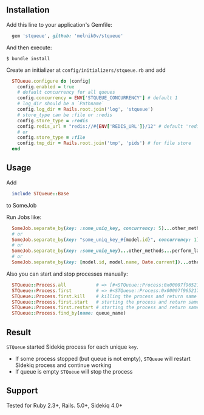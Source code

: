 ## Installation

Add this line to your application's Gemfile:

```ruby
  gem 'stqueue', github: 'melnik0v/stqueue'
```

And then execute:

    $ bundle install

Create an initializer at `config/initializers/stqueue.rb` and add
```ruby
  STQueue.configure do |config|
    config.enabled = true
    # default concurrency for all queues
    config.concurrency = ENV['STQUEUE_CONCURRENCY'] # default 1
    # log_dir should be a `Pathname`
    config.log_dir = Rails.root.join('log', 'stqueue')
    # store_type can be :file or :redis
    config.store_type = :redis
    config.redis_url = "redis://#{ENV['REDIS_URL']}/12" # default 'redis://localhost:6379/12'
    # or
    config.store_type = :file
    config.tmp_dir = Rails.root.join('tmp', 'pids') # for file store
  end
```

## Usage

Add
```ruby
  include STQueue::Base
```
to SomeJob

Run Jobs like:
```ruby
  SomeJob.separate_by(key: :some_uniq_key, concurrency: 5)...other_methods...perform_later(args)
  # or 
  SomeJob.separate_by(key: "some_uniq_key_#{model.id}", concurrency: 1)...other_methods...perform_later(args)
  # or
  SomeJob.separate_by(key: :some_uniq_key)...other_methods...perform_later(args)
  # or 
  SomeJob.separate_by(key: [model.id, model.name, Date.current])...other_methods...perform_later(args)
```

Also you can start and stop processes manually:
```ruby
  STQueue::Process.all           # => [#<STQueue::Process:0x00007f965217c1f0 @concurrency=10, @log_file_path...>, ...]
  STQueue::Process.first         # => #<STQueue::Process:0x00007f965217c1f0 @concurrency=10, @log_file_path...>
  STQueue::Process.first.kill    # killing the process and return same object with pid = nil
  STQueue::Process.first.start   # starting the process and return same object with pid
  STQueue::Process.first.restart # starting the process and return same object with updated pid
  STQueue::Process.find_by(name: queue_name)
```
## Result

`STQueue` started Sidekiq process for each unique `key`.
 - If some process stopped (but queue is not empty), `STQueue` will restart Sidekiq process and continue working
 - If queue is empty `STQueue` will stop the process

## Support

Tested for Ruby 2.3+, Rails. 5.0+, Sidekiq 4.0+
